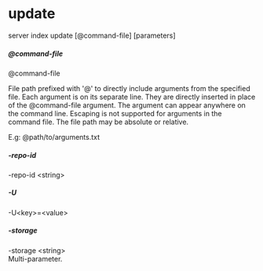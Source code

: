 # update

<div class="doc-cmdref-cmd-usage">

server index update [@command-file] [parameters]

</div>

<div class="doc-cmdref-cmd-doc">


</div>

##### @command-file

<div class="doc-cmdref-param-aliases">@command-file
</div>

<div class="doc-cmdref-param-flags">
</div>

<div class="doc-cmdref-param-doc">

File path prefixed with '@' to directly include arguments from the 
specified file. Each argument is on its separate line. They are
directly inserted in place of the @command-file argument. 
The argument can appear anywhere on the command line. Escaping
is not supported for arguments in the command file. 
The file path may be absolute or relative.

E.g: @path/to/arguments.txt

</div>


##### -repo-id

<div class="doc-cmdref-param-aliases">-repo-id &lt;string&gt;
</div>

<div class="doc-cmdref-param-flags">
</div>

<div class="doc-cmdref-param-doc">


</div>


##### -U

<div class="doc-cmdref-param-aliases">-U&lt;key&gt;=&lt;value&gt;
</div>

<div class="doc-cmdref-param-flags">
</div>

<div class="doc-cmdref-param-doc">


</div>


##### -storage

<div class="doc-cmdref-param-aliases">-storage &lt;string&gt;
</div>

<div class="doc-cmdref-param-flags">
Multi-parameter. 
</div>

<div class="doc-cmdref-param-doc">


</div>

